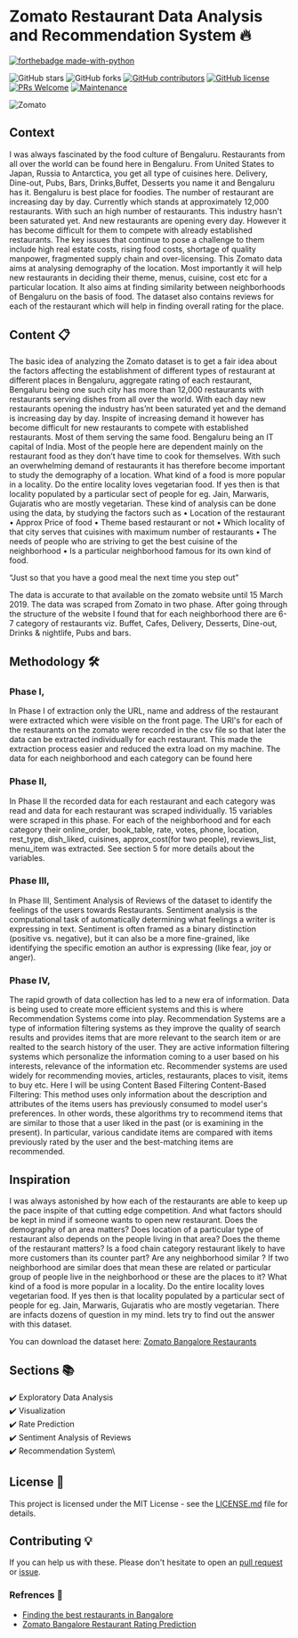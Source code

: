 # Zomato Restaurant Data Analysis and Recommendation System 🔥

<p align="center">

  [![forthebadge made-with-python](http://ForTheBadge.com/images/badges/made-with-python.svg)](https://www.python.org/)
  
  ![GitHub stars](https://img.shields.io/github/stars/chiragsamal/Zomato)
  ![GitHub forks](https://img.shields.io/github/forks/chiragsamal/Zomato)
  [![GitHub contributors](https://img.shields.io/github/contributors/chiragsamal/Zomato.svg)](https://GitHub.com/chiragsamal/Zomato/graphs/contributors/)
  [![GitHub license](https://img.shields.io/github/license/chiragsamal/Zomato.svg)](https://github.com/chiragsamal/Zomato/blob/master/LICENSE)
  [![PRs Welcome](https://img.shields.io/badge/PRs-welcome-brightgreen.svg?style=flat-square)](http://makeapullrequest.com)
  [![Maintenance](https://img.shields.io/badge/Maintained%3F-yes-green.svg)](https://GitHub.com/Naereen/StrapDown.js/graphs/commit-activity)
</p>  

![Zomato](https://github.com/chiragsamal/Zomato/blob/master/Images/zomato.jpg)

## Context
I was always fascinated by the food culture of Bengaluru. Restaurants from all over the world can be found here in Bengaluru. From United States to Japan, Russia to Antarctica, you get all type of cuisines here. Delivery, Dine-out, Pubs, Bars, Drinks,Buffet, Desserts you name it and Bengaluru has it. Bengaluru is best place for foodies. The number of restaurant are increasing day by day. Currently which stands at approximately 12,000 restaurants. With such an high number of restaurants. This industry hasn't been saturated yet. And new restaurants are opening every day. However it has become difficult for them to compete with already established restaurants. The key issues that continue to pose a challenge to them include high real estate costs, rising food costs, shortage of quality manpower, fragmented supply chain and over-licensing. This Zomato data aims at analysing demography of the location. Most importantly it will help new restaurants in deciding their theme, menus, cuisine, cost etc for a particular location. It also aims at finding similarity between neighborhoods of Bengaluru on the basis of food. The dataset also contains reviews for each of the restaurant which will help in finding overall rating for the place.

## Content 📋
The basic idea of analyzing the Zomato dataset is to get a fair idea about the factors affecting the establishment of different types of restaurant at different places in Bengaluru, aggregate rating of each restaurant, Bengaluru being one such city has more than 12,000 restaurants with restaurants serving dishes from all over the world. With each day new restaurants opening the industry has’nt been saturated yet and the demand is increasing day by day. Inspite of increasing demand it however has become difficult for new restaurants to compete with established restaurants. Most of them serving the same food. Bengaluru being an IT capital of India. Most of the people here are dependent mainly on the restaurant food as they don’t have time to cook for themselves. With such an overwhelming demand of restaurants it has therefore become important to study the demography of a location. What kind of a food is more popular in a locality. Do the entire locality loves vegetarian food. If yes then is that locality populated by a particular sect of people for eg. Jain, Marwaris, Gujaratis who are mostly vegetarian. These kind of analysis can be done using the data, by studying the factors such as • Location of the restaurant • Approx Price of food • Theme based restaurant or not • Which locality of that city serves that cuisines with maximum number of restaurants • The needs of people who are striving to get the best cuisine of the neighborhood • Is a particular neighborhood famous for its own kind of food.

“Just so that you have a good meal the next time you step out”

The data is accurate to that available on the zomato website until 15 March 2019. The data was scraped from Zomato in two phase. After going through the structure of the website I found that for each neighborhood there are 6-7 category of restaurants viz. Buffet, Cafes, Delivery, Desserts, Dine-out, Drinks & nightlife, Pubs and bars.

## Methodology 🛠️
### Phase I,

In Phase I of extraction only the URL, name and address of the restaurant were extracted which were visible on the front page. The URl's for each of the restaurants on the zomato were recorded in the csv file so that later the data can be extracted individually for each restaurant. This made the extraction process easier and reduced the extra load on my machine. The data for each neighborhood and each category can be found here

### Phase II,

In Phase II the recorded data for each restaurant and each category was read and data for each restaurant was scraped individually. 15 variables were scraped in this phase. For each of the neighborhood and for each category their online_order, book_table, rate, votes, phone, location, rest_type, dish_liked, cuisines, approx_cost(for two people), reviews_list, menu_item was extracted. See section 5 for more details about the variables.

### Phase III,
In Phase III, Sentiment Analysis of Reviews of the dataset to identify the feelings of the users towards Restaurants. Sentiment analysis is the computational task of automatically determining what feelings a writer is expressing in text. Sentiment is often framed as a binary distinction (positive vs. negative), but it can also be a more fine-grained, like identifying the specific emotion an author is expressing (like fear, joy or anger).

### Phase IV,
The rapid growth of data collection has led to a new era of information. Data is being used to create more efficient systems and this is where Recommendation Systems come into play. Recommendation Systems are a type of information filtering systems as they improve the quality of search results and provides items that are more relevant to the search item or are realted to the search history of the user. They are active information filtering systems which personalize the information coming to a user based on his interests, relevance of the information etc. Recommender systems are used widely for recommending movies, articles, restaurants, places to visit, items to buy etc. Here I will be using Content Based Filtering
Content-Based Filtering: This method uses only information about the description and attributes of the items users has previously consumed to model user's preferences. In other words, these algorithms try to recommend items that are similar to those that a user liked in the past (or is examining in the present). In particular, various candidate items are compared with items previously rated by the user and the best-matching items are recommended.

## Inspiration
I was always astonished by how each of the restaurants are able to keep up the pace inspite of that cutting edge competition. And what factors should be kept in mind if someone wants to open new restaurant. Does the demography of an area matters? Does location of a particular type of restaurant also depends on the people living in that area? Does the theme of the restaurant matters? Is a food chain category restaurant likely to have more customers than its counter part? Are any neighborhood similar ? If two neighborhood are similar does that mean these are related or particular group of people live in the neighborhood or these are the places to it? What kind of a food is more popular in a locality. Do the entire locality loves vegetarian food. If yes then is that locality populated by a particular sect of people for eg. Jain, Marwaris, Gujaratis who are mostly vegetarian. There are infacts dozens of question in my mind. lets try to find out the answer with this dataset.

You can download the dataset here: [Zomato Bangalore Restaurants](https://www.kaggle.com/himanshupoddar/zomato-bangalore-restaurants/download)

## Sections 📚
✔️ Exploratory Data Analysis\
✔️ Visualization \
✔️ Rate Prediction\
✔️ Sentiment Analysis of Reviews\
✔️ Recommendation System\

## License 📄
This project is licensed under the MIT License - see the [LICENSE.md](./LICENSE) file for details.

## Contributing 💡
If you can help us with these. Please don't hesitate to open an [pull request](https://github.com/chiragsamal/Zomato/pulls) or [issue](https://github.com/chiragsamal/issue/issues).

### Refrences 👏
 - [Finding the best restaurants in Bangalore](https://www.kaggle.com/parthsharma5795/finding-the-best-restaurants-in-bangalore)
 - [Zomato Bangalore Restaurant Rating Prediction](https://www.kaggle.com/bablukd/zomato-bangalore-restaurant-rating-prediction)


